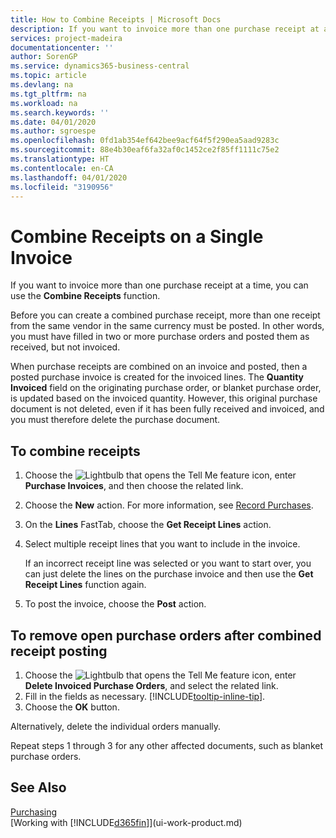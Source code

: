 ```yaml
---
title: How to Combine Receipts | Microsoft Docs
description: If you want to invoice more than one purchase receipt at a time, you can use the Combine Receipts function.
services: project-madeira
documentationcenter: ''
author: SorenGP
ms.service: dynamics365-business-central
ms.topic: article
ms.devlang: na
ms.tgt_pltfrm: na
ms.workload: na
ms.search.keywords: ''
ms.date: 04/01/2020
ms.author: sgroespe
ms.openlocfilehash: 0fd1ab354ef642bee9acf64f5f290ea5aad9283c
ms.sourcegitcommit: 88e4b30eaf6fa32af0c1452ce2f85ff1111c75e2
ms.translationtype: HT
ms.contentlocale: en-CA
ms.lasthandoff: 04/01/2020
ms.locfileid: "3190956"
---
```

# <a name="combine-receipts-on-a-single-invoice"></a>Combine Receipts on a Single Invoice
If you want to invoice more than one purchase receipt at a time, you can use the **Combine Receipts** function.  

Before you can create a combined purchase receipt, more than one receipt from the same vendor in the same currency must be posted. In other words, you must have filled in two or more purchase orders and posted them as received, but not invoiced.  

When purchase receipts are combined on an invoice and posted, then a posted purchase invoice is created for the invoiced lines. The **Quantity Invoiced** field on the originating purchase order, or blanket purchase order, is updated based on the invoiced quantity. However, this original purchase document is not deleted, even if it has been fully received and invoiced, and you must therefore delete the purchase document.  

## <a name="to-combine-receipts"></a>To combine receipts  
1. Choose the ![Lightbulb that opens the Tell Me feature](media/ui-search/search_small.png "Tell me what you want to do") icon, enter **Purchase Invoices**, and then choose the related link.  
2. Choose the **New** action. For more information, see [Record Purchases](purchasing-how-record-purchases.md).  
3. On the **Lines** FastTab, choose the **Get Receipt Lines** action.  
4. Select multiple receipt lines that you want to include in the invoice.  

    If an incorrect receipt line was selected or you want to start over, you can just delete the lines on the purchase invoice and then use the **Get Receipt Lines** function again.  
5. To post the invoice, choose the **Post** action.  

## <a name="to-remove-open-purchase-orders-after-combined-receipt-posting"></a>To remove open purchase orders after combined receipt posting  
1. Choose the ![Lightbulb that opens the Tell Me feature](media/ui-search/search_small.png "Tell me what you want to do") icon, enter **Delete Invoiced Purchase Orders**, and select the related link.  
2. Fill in the fields as necessary. [!INCLUDE[tooltip-inline-tip](includes/tooltip-inline-tip_md.md)].
3. Choose the **OK** button.  

Alternatively, delete the individual orders manually.

Repeat steps 1 through 3 for any other affected documents, such as blanket purchase orders.

## <a name="see-also"></a>See Also  
[Purchasing](purchasing-manage-purchasing.md)  
[Working with [!INCLUDE[d365fin](includes/d365fin_md.md)]](ui-work-product.md)
